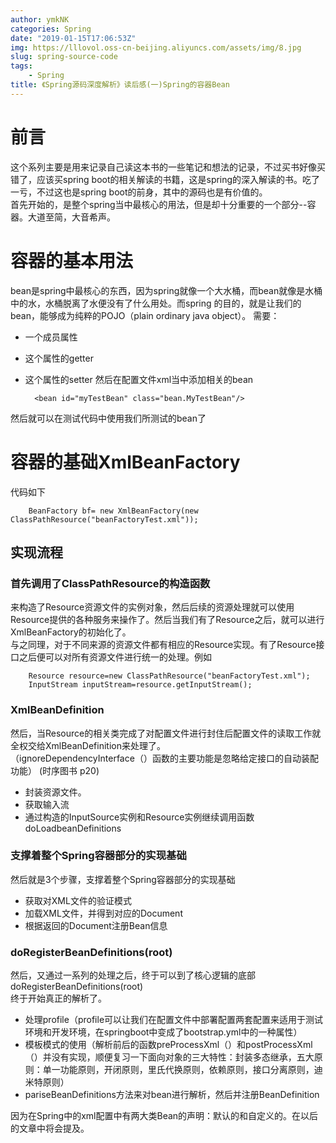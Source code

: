 ```yaml
---
author: ymkNK
categories: Spring
date: "2019-01-15T17:06:53Z"
img: https://lllovol.oss-cn-beijing.aliyuncs.com/assets/img/8.jpg
slug: spring-source-code
tags: 
    - Spring
title: 《Spring源码深度解析》读后感(一)Spring的容器Bean
---
```

# 前言
这个系列主要是用来记录自己读这本书的一些笔记和想法的记录，不过买书好像买错了，应该买spring boot的相关解读的书籍，这是spring的深入解读的书。吃了一亏，不过这也是spring boot的前身，其中的源码也是有价值的。  
首先开始的，是整个spring当中最核心的用法，但是却十分重要的一个部分--容器。大道至简，大音希声。
# 容器的基本用法
bean是spring中最核心的东西，因为spring就像一个大水桶，而bean就像是水桶中的水，水桶脱离了水便没有了什么用处。而spring 的目的，就是让我们的bean，能够成为纯粹的POJO（plain ordinary java object）。
需要：  
- 一个成员属性
- 这个属性的getter
- 这个属性的setter
然后在配置文件xml当中添加相关的bean

        <bean id="myTestBean" class="bean.MyTestBean"/>

然后就可以在测试代码中使用我们所测试的bean了
# 容器的基础XmlBeanFactory
代码如下

        BeanFactory bf= new XmlBeanFactory(new ClassPathResource("beanFactoryTest.xml"));

## 实现流程
### 首先调用了ClassPathResource的构造函数
来构造了Resource资源文件的实例对象，然后后续的资源处理就可以使用Resource提供的各种服务来操作了。然后当我们有了Resource之后，就可以进行XmlBeanFactory的初始化了。  
与之同理，对于不同来源的资源文件都有相应的Resource实现。有了Resource接口之后便可以对所有资源文件进行统一的处理。例如

        Resource resource=new ClassPathResource("beanFactoryTest.xml");
        InputStream inputStream=resource.getInputStream();

### XmlBeanDefinition
然后，当Resource的相关类完成了对配置文件进行封住后配置文件的读取工作就全权交给XmlBeanDefinition来处理了。  
（ignoreDependencyInterface（）函数的主要功能是忽略给定接口的自动装配功能）  (时序图书 p20)
- 封装资源文件。
- 获取输入流
- 通过构造的InputSource实例和Resource实例继续调用函数doLoadbeanDefinitions

### 支撑着整个Spring容器部分的实现基础
然后就是3个步骤，支撑着整个Spring容器部分的实现基础
- 获取对XML文件的验证模式
- 加载XML文件，并得到对应的Document
- 根据返回的Document注册Bean信息


### doRegisterBeanDefinitions(root)
 
然后，又通过一系列的处理之后，终于可以到了核心逻辑的底部doRegisterBeanDefinitions(root)  
终于开始真正的解析了。
- 处理profile（profile可以让我们在配置文件中部署配置两套配置来适用于测试环境和开发环境，在springboot中变成了bootstrap.yml中的一种属性）
- 模板模式的使用（解析前后的函数preProcessXml（）和postProcessXml（）并没有实现，顺便复习一下面向对象的三大特性：封装多态继承，五大原则：单一功能原则，开闭原则，里氏代换原则，依赖原则，接口分离原则，迪米特原则）
- pariseBeanDefinitions方法来对bean进行解析，然后并注册BeanDefinition  

因为在Spring中的xml配置中有两大类Bean的声明：默认的和自定义的。在以后的文章中将会提及。

